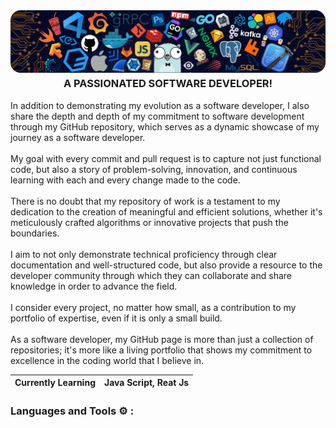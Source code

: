 <img alt="Coding" style="border-radius:16px;" src="./Images/background.png">

<h3 align="center" style="margin-top: 4px;">A PASSIONATED SOFTWARE DEVELOPER!</h3>

<p>In addition to demonstrating my evolution as a software developer, I also share the depth and depth of my commitment to software development through my GitHub repository, which serves as a dynamic showcase of my journey as a software developer. <br /><br />My goal with every commit and pull request is to capture not just functional code, but also a story of problem-solving, innovation, and continuous learning with each and every change made to the code.<br /><br />There is no doubt that my repository of work is a testament to my dedication to the creation of meaningful and efficient solutions, whether it's meticulously crafted algorithms or innovative projects that push the boundaries.<br /><br />I aim to not only demonstrate technical proficiency through clear documentation and well-structured code, but also provide a resource to the developer community through which they can collaborate and share knowledge in order to advance the field.<br /><br />I consider every project, no matter how small, as a contribution to my portfolio of expertise, even if it is only a small build.<br /><br />As a software developer, my GitHub page is more than just a collection of repositories; it's more like a living portfolio that shows my commitment to excellence in the coding world that I believe in.</p>

| Currently Learning | Java Script, Reat Js |
| ------------------ | --------- |



<h3 align="left">Languages and Tools ⚙️ : </h3>


